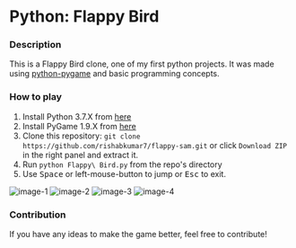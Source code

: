 # Python: Flappy Bird

### Description
This is a Flappy Bird clone, one of my first python projects. It was made using [python-pygame](http://www.pygame.org/hifi.html) and basic programming concepts.

### How to play
1. Install Python 3.7.X from [here](https://www.python.org/download/releases/)
2. Install PyGame 1.9.X from [here](http://www.pygame.org/download.shtml)
3. Clone this repository: `git clone https://github.com/rishabkumar7/flappy-sam.git` or click `Download ZIP` in the right panel and extract it.
4. Run `python Flappy\ Bird.py` from the repo's directory
5. Use <kbd>Space</kbd> or left-mouse-button to jump or <kbd>Esc</kbd> to exit.

![image-1](http://i.imgur.com/b2AfQZm.png?1)
![image-2](http://i.imgur.com/O6xQS0C.png?1)
![image-3](http://i.imgur.com/2F0VXBQ.png?1)
![image-4](http://i.imgur.com/KZtHqAr.png?1)

### Contribution
If you have any ideas to make the game better, feel free to contribute!
